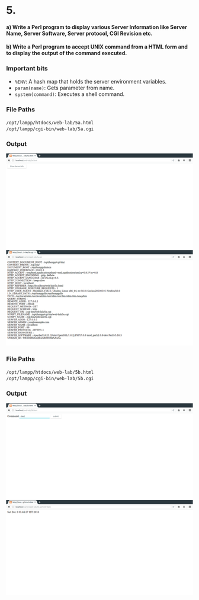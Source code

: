 # 5.
#### a) Write a Perl program to display various Server Information like Server Name, Server Software, Server protocol, CGI Revision etc.
#### b) Write a Perl program to accept UNIX command from a HTML form and to display the output of the command executed.
### Important bits
* `%ENV`: A hash map that holds the server environment variables.
* `param(name)`: Gets parameter from name.
* `system(command)`: Executes a shell command.

### File Paths
`/opt/lampp/htdocs/web-lab/5a.html` <br>
`/opt/lampp/cgi-bin/web-lab/5a.cgi`
### Output
![](a1.png)
![](a2.png)
### File Paths
`/opt/lampp/htdocs/web-lab/5b.html` <br>
`/opt/lampp/cgi-bin/web-lab/5b.cgi`
### Output
![](b1.png)
![](b2.png)
